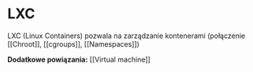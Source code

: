 # LXC
LXC (Linux Containers) pozwala na zarządzanie kontenerami (połączenie [[Chroot]], [[cgroups]], [[Namespaces]])



**Dodatkowe powiązania:**
[[Virtual machine]]